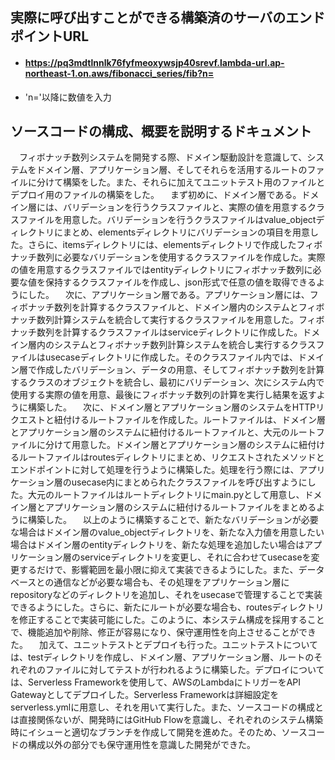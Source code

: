 ## 実際に呼び出すことができる構築済のサーバのエンドポイントURL
* #### https://pq3mdtlnnlk76fyfmeoxywsjp40srevf.lambda-url.ap-northeast-1.on.aws/fibonacci_series/fib?n=
* 'n='以降に数値を入力


## ソースコードの構成、概要を説明するドキュメント
　フィボナッチ数列システムを開発する際、ドメイン駆動設計を意識して、システムをドメイン層、アプリケーション層、そしてそれらを活用するルートのファイルに分けて構築をした。また、それらに加えてユニットテスト用のファイルとデプロイ用のファイルの構築をした。
　まず初めに、ドメイン層である。ドメイン層には、バリデーションを行うクラスファイルと、実際の値を用意するクラスファイルを用意した。バリデーションを行うクラスファイルはvalue_objectディレクトリにまとめ、elementsディレクトリにバリデーションの項目を用意した。さらに、itemsディレクトリには、elementsディレクトリで作成したフィボナッチ数列に必要なバリデーションを使用するクラスファイルを作成した。実際の値を用意するクラスファイルではentityディレクトリにフィボナッチ数列に必要な値を保持するクラスファイルを作成し、json形式で任意の値を取得できるようにした。
　次に、アプリケーション層である。アプリケーション層には、フィボナッチ数列を計算するクラスファイルと、ドメイン層内のシステムとフィボナッチ数列計算システムを統合して実行するクラスファイルを用意した。フィボナッチ数列を計算するクラスファイルはserviceディレクトリに作成した。ドメイン層内のシステムとフィボナッチ数列計算システムを統合し実行するクラスファイルはusecaseディレクトリに作成した。そのクラスファイル内では、ドメイン層で作成したバリデーション、データの用意、そしてフィボナッチ数列を計算するクラスのオブジェクトを統合し、最初にバリデーション、次にシステム内で使用する実際の値を用意、最後にフィボナッチ数列の計算を実行し結果を返すように構築した。
　次に、ドメイン層とアプリケーション層のシステムをHTTPリクエストと紐付けるルートファイルを作成した。ルートファイルは、ドメイン層とアプリケーション層のシステムに紐付けるルートファイルと、大元のルートファイルに分けて用意した。ドメイン層とアプリケーション層のシステムに紐付けるルートファイルはroutesディレクトリにまとめ、リクエストされたメソッドとエンドポイントに対して処理を行うように構築した。処理を行う際には、アプリケーション層のusecase内にまとめられたクラスファイルを呼び出すようにした。大元のルートファイルはルートディレクトリにmain.pyとして用意し、ドメイン層とアプリケーション層のシステムに紐付けるルートファイルをまとめるように構築した。
　以上のように構築することで、新たなバリデーションが必要な場合はドメイン層のvalue_objectディレクトリを、新たな入力値を用意したい場合はドメイン層のentityディレクトリを、新たな処理を追加したい場合はアプリケーション層のserviceディレクトリを変更し、それに合わせてusecaseを変更するだけで、影響範囲を最小限に抑えて実装できるようにした。また、データベースとの通信などが必要な場合も、その処理をアプリケーション層にrepositoryなどのディレクトリを追加し、それをusecaseで管理することで実装できるようにした。さらに、新たにルートが必要な場合も、routesディレクトリを修正することで実装可能にした。このように、本システム構成を採用することで、機能追加や削除、修正が容易になり、保守運用性を向上させることができた。
　加えて、ユニットテストとデプロイも行った。ユニットテストについては、testディレクトリを作成し、ドメイン層、アプリケーション層、ルートのそれぞれのファイルに対してテストが行われるように構築した。デプロイについては、Serverless Frameworkを使用して、AWSのLambdaにトリガーをAPI Gatewayとしてデプロイした。Serverless Frameworkは詳細設定をserverless.ymlに用意し、それを用いて実行した。また、ソースコードの構成とは直接関係ないが、開発時にはGitHub Flowを意識し、それぞれのシステム構築時にイシューと適切なブランチを作成して開発を進めた。そのため、ソースコードの構成以外の部分でも保守運用性を意識した開発ができた。
